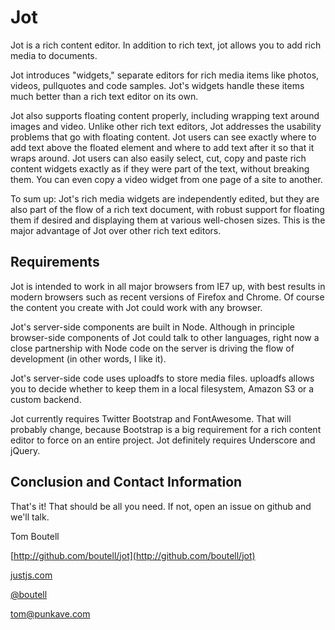 # Jot

Jot is a rich content editor. In addition to rich text, jot allows you to add rich media to documents. 

Jot introduces "widgets," separate editors for rich media items like photos, videos, pullquotes and code samples. Jot's widgets handle these items much better than a rich text editor on its own.

Jot also supports floating content properly, including wrapping text around images and video. Unlike other rich text editors, Jot addresses the usability problems that go with floating content. Jot users can see exactly where to add text above the floated element and where to add text after it so that it wraps around. Jot users can also easily select, cut, copy and paste rich content widgets exactly as if they were part of the text, without breaking them. You can even copy a video widget from one page of a site to another.

To sum up: Jot's rich media widgets are independently edited, but they are also part of the flow of a rich text document, with robust support for floating them if desired and displaying them at various well-chosen sizes. This is the major advantage of Jot over other rich text editors.

## Requirements

Jot is intended to work in all major browsers from IE7 up, with best results in modern browsers such as recent versions of Firefox and Chrome. Of course the content you create with Jot could work with any browser.

Jot's server-side components are built in Node. Although in principle browser-side components of Jot could talk to other languages, right now a close partnership with Node code on the server is driving the flow of development (in other words, I like it).

Jot's server-side code uses uploadfs to store media files. uploadfs allows you to decide whether to keep them in a local filesystem, Amazon S3 or a custom backend.

Jot currently requires Twitter Bootstrap and FontAwesome. That will probably change, because Bootstrap is a big requirement for a rich content editor to force on an entire project. Jot definitely requires Underscore and jQuery.

## Conclusion and Contact Information

That's it! That should be all you need. If not, open an issue on github and we'll talk.

Tom Boutell

[http://github.com/boutell/jot](http://github.com/boutell/jot)

[justjs.com](http://justjs.com)

[@boutell](http://twitter.com/boutell)

[tom@punkave.com](mailto:tom@punkave.com)
